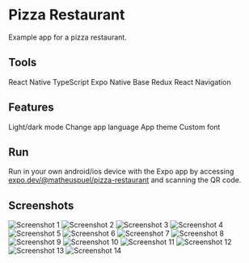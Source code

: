 # Pizza Restaurant

Example app for a pizza restaurant.

## Tools

React Native
TypeScript
Expo
Native Base
Redux
React Navigation

## Features

Light/dark mode
Change app language
App theme
Custom font

## Run

Run in your own android/ios device with the Expo app by accessing [expo.dev/@matheuspuel/pizza-restaurant](https://expo.dev/@matheuspuel/pizza-restaurant) and scanning the QR code.

## Screenshots

![Screenshot 1](docs/images/screenshot-1.jpg)
![Screenshot 2](docs/images/screenshot-2.jpg)
![Screenshot 3](docs/images/screenshot-3.jpg)
![Screenshot 4](docs/images/screenshot-4.jpg)
![Screenshot 5](docs/images/screenshot-5.jpg)
![Screenshot 6](docs/images/screenshot-6.jpg)
![Screenshot 7](docs/images/screenshot-7.jpg)
![Screenshot 8](docs/images/screenshot-8.jpg)
![Screenshot 9](docs/images/screenshot-9.jpg)
![Screenshot 10](docs/images/screenshot-10.jpg)
![Screenshot 11](docs/images/screenshot-11.jpg)
![Screenshot 12](docs/images/screenshot-12.jpg)
![Screenshot 13](docs/images/screenshot-13.jpg)
![Screenshot 14](docs/images/screenshot-14.jpg)
